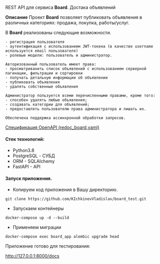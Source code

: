REST API для сервиса **Board**. 
Достака объявлений

**Описание**
Проект **Board** позволяет публиковать объявления в различных категориях: продажа, покупка, работы/услуг.

В **Board** реализованы следующие возможности.

    - регистрация пользователя
    - аутентификация с использованием JWT-токена (в качестве username используется email пользователя)
    - ролевые модели: пользователь и администратор.
    
    Авторизованный пользователь имеет права:
    - просматриванить список объявлений с использованием серверной пагинации, фильтрации и сортировки
    - получать детальную информации об объявлении
    - публиковать объявления
    - удалять собственные объявления

    Администратор пользуется всеми перечисленными правами, кроме того:
    - способен удалять любые объявления;
    - создавать категории для объявлений;
    - предоставлять пользователю права администратора и лишать их.

    Обеспечена поддержка ассинхронной обработки запросов.


[Спецификация OpenAPI (redoc_board.yaml)](https://github.com/KIchkinevVladislav/board_test/blob/main/redoc_board.yaml)

#### Стек технологий:
- Python3.8
- PostgreSQL - СУБД
- ORM - SQLAlchemy
- FastAPI - API

#### Запуск приложения.

- Копируем код приложения в Вашу директорию.

`git clone https://github.com/KIchkinevVladislav/board_test.git`


- Запускаем контейнеры

`docker-compose up -d --build`

- Применяем миграции

`docker-compose exec board_app alembic upgrade head`

Приложение готово для тестирования:

http://127.0.0.1:8000/docs
